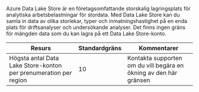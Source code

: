 Azure Data Lake Store är en företagsomfattande storskalig lagringsplats för analytiska arbetsbelastningar för stordata. Med Data Lake Store kan du samla in data av olika storlekar, typer och inmatningshastighet på en enda plats för driftsanalyser och undersökande analyser. Det finns ingen gräns för mängden data som du kan lagra på ett Data Lake Store-konto.

| **Resurs** | **Standardgräns** | **Kommentarer** |
| --- | --- | --- |
| Högsta antal Data Lake Store-konton per prenumeration per region |10 | Kontakta supporten om du vill begära en ökning av den här gränsen |



<!--HONumber=Feb17_HO3-->



